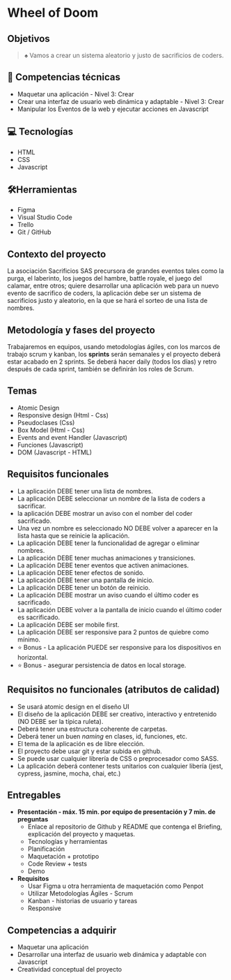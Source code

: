 # Wheel of Doom

## Objetivos

> ♠️ Vamos a crear un sistema aleatorio y justo de sacrificios de coders.
> 

## 📓 Competencias técnicas

- Maquetar una aplicación - Nivel 3: Crear
- Crear una interfaz de usuario web dinámica y adaptable - Nivel 3: Crear
- Manipular los Eventos de la web y ejecutar acciones en Javascript

## 💻 Tecnologías

- HTML
- CSS
- Javascript

## 🛠Herramientas

- Figma
- Visual Studio Code
- Trello
- Git / GitHub

## Contexto del proyecto

La asociación Sacrificios SAS precursora de grandes eventos tales como la purga, el laberinto, los juegos del hambre, battle royale, el juego del calamar, entre otros; quiere desarrollar una aplicación web para un nuevo evento de sacrifico de coders, la aplicación debe ser un sistema de sacrificios justo y aleatorio, en la que se hará el sorteo de una lista de nombres. 

## Metodología y fases del proyecto

Trabajaremos en equipos, usando metodologías ágiles, con los marcos de trabajo scrum y kanban, los **sprints** serán semanales y el proyecto deberá estar acabado en 2 sprints. Se deberá hacer daily (todos los días) y retro después de cada sprint, también se definirán los roles de Scrum.

## Temas

- Atomic Design
- Responsive design  (Html - Css)
- Pseudoclases  (Css)
- Box Model (Html - Css)
- Events and event Handler (Javascript)
- Funciones (Javascript)
- DOM (Javascript - HTML)

## Requisitos funcionales

- La aplicación DEBE tener una lista de nombres.
- La aplicación DEBE seleccionar un nombre de la lista de coders a sacrificar.
- la aplicación DEBE mostrar un aviso con el nomber del coder sacrificado.
- Una vez un nombre es seleccionado NO DEBE volver a aparecer en la lista hasta que se reinicie la aplicación.
- La aplicación DEBE tener la funcionalidad de agregar o eliminar nombres.
- La aplicación DEBE tener muchas animaciones y transiciones.
- La aplicación DEBE tener eventos que activen animaciones.
- La aplicación DEBE tener efectos de sonido.
- La aplicación DEBE tener una pantalla de inicio.
- La aplicación DEBE tener un botón de reinicio.
- La aplicación DEBE mostrar un aviso cuando el último coder es sacrificado.
- La aplicación DEBE volver a la pantalla de inicio cuando el último coder es sacrificado.
- La aplicación DEBE ser mobile first.
- La aplicación DEBE ser responsive para 2 puntos de quiebre como mínimo.
- ⭐ Bonus - La aplicación PUEDE ser responsive para los dispositivos en horizontal.
- ⭐ Bonus - asegurar persistencia de datos en local storage.

## Requisitos no funcionales (atributos de calidad)

- Se usará atomic design en el diseño UI
- El diseño de la aplicación DEBE ser creativo, interactivo y entretenido (NO DEBE ser la típica ruleta).
- Deberá tener una estructura coherente de carpetas.
- Deberá tener un buen *naming* en clases, id, funciones, etc.
- El tema de la aplicación es de libre elección.
- El proyecto debe usar git y estar subida en github.
- Se puede usar cualquier librería de CSS o preprocesador como SASS.
- La aplicación deberá contener tests unitarios con cualquier libería (jest, cypress, jasmine, mocha, chai, etc.)

## Entregables

- **Presentación - máx. 15 min. por equipo de presentación y 7 min. de preguntas**
    - Enlace al repositorio de Github y README que contenga el Briefing, explicación del proyecto y maquetas.
    - Tecnologías y herramientas
    - Planificación
    - Maquetación + prototipo
    - Code Review + tests
    - Demo
- **Requisitos**
    - Usar Figma u otra herramienta de maquetación como Penpot
    - Utilizar Metodologías Ágiles - Scrum
    - Kanban - historias de usuario y tareas
    - Responsive

## Competencias a adquirir

- Maquetar una aplicación
- Desarrollar una interfaz de usuario web dinámica y adaptable con Javascript
- Creatividad conceptual del proyecto
